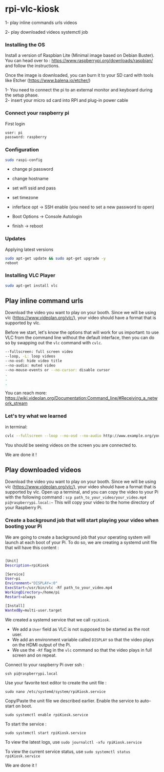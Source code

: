 # rpi-vlc-kiosk 

1- play inline commands urls videos

2- play downloaded videos systemctl job

### Installing the OS

Install a version of Raspbian Lite (Minimal image based on Debian Buster). You can head over to : https://www.raspberrypi.org/downloads/raspbian/ and follow the instructions.

Once the image is downloaded, you can burn it to your SD card with tools like Etcher (https://www.balena.io/etcher/)

1- You need to connect the pi to an external monitor and keyboard during the setup phase.   
2- insert your micro sd card into RPI and plug-in power cable

### Connect your raspberry pi

First login
```sh
user: pi
password: raspberry
```

### Configuration

```sh
sudo raspi-config
```

- change pi password

- change hostname

- set wifi ssid and pass

- set timezone

- inferface opt -> SSH enable (you need to set a new password to open)

- Boot Options -> Console Autologin

- finish -> reboot

### Updates
Applying latest versions
```sh
sudo apt-get update && sudo apt-get upgrade -y
reboot
```
### Installing VLC Player
```sh
sudo apt-get install vlc
```
## Play inline command urls 
Download the video you want to play on your booth. Since we will be using vlc (https://www.videolan.org/vlc/), your video should have a format that is supported by vlc.

Before we start, let's know the options that will work for us
important: to use VLC from the command line without the default interface, then you can do so by swapping out the `vlc` command with `cvlc`.
```sh
--fullscreen: full screen video
--loop, -L: loop videos
--no-osd: hide video title
--no-audio: muted video
--no-mouse-events or --no-cursor: disable cursor
.
.
.
```
You can reach more: https://wiki.videolan.org/Documentation:Command_line/#Receiving_a_network_stream

### Let's try what we learned

in terminal:

```sh
cvlc --fullscreen --loop --no-osd --no-audio http://www.example.org/your_file.mpg http://www.example.org/your_file2.mpg
```

You should be seeing videos on the screen you are connected to.

We are done it !

## Play downloaded videos

Download the video you want to play on your booth. Since we will be using vlc (https://www.videolan.org/vlc/), your video should have a format that is supported by vlc.
Open up a terminal, and you can copy the video to your Pi with the following command :
`scp path_to_your_video/your_video.mp4 pi@raspberrypi.local:~`
This will copy your video to the home directory of your Raspberry Pi.

### Create a background job that will start playing your video when booting your Pi

We are going to create a background job that your operating system will launch at each boot of your Pi. To do so, we are creating a systemd unit file that will have this content :
```sh

[Unit]
Description=rpiKiosk

[Service]
User=pi
Environment="DISPLAY=:0"
ExecStart=/usr/bin/vlc -Rf path_to_your_video.mp4
WorkingDirectory=/home/pi
Restart=always

[Install]
WantedBy=multi-user.target
```
We created a systemd service that we call `rpiKiosk`. 

- We add a `User` field as VLC is not supposed to be started as the root user. 
- We add an environment variable called `DISPLAY` so that the video plays on the HDMI output of the Pi. 
- We use the `-Rf` flag in the `vlc` command so that the video plays in full screen and on repeat. 

Connect to your raspberry Pi over ssh : 
```
ssh pi@raspberrypi.local
```

Use your favorite text editor to create the unit file : 
```
sudo nano /etc/systemd/system/rpiKiosk.service
```

Copy/Paste the unit file we described earlier. Enable the service to auto-start on boot. 

```
sudo systemctl enable rpiKiosk.service 
```

To start the service : 
```
sudo systemctl start rpiKiosk.service 
```

To view the latest logs, use `sudo journalctl -xfu rpiKiosk.service`

To view the current service status, use `sudo systemctl status rpiKiosk.service`

We are done it !
